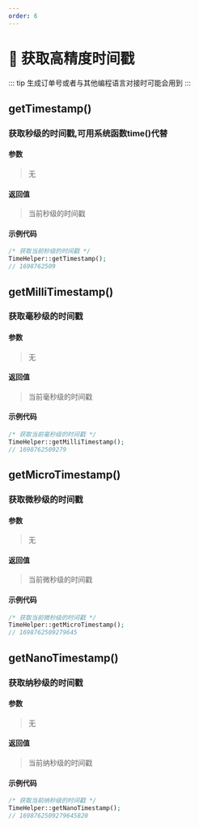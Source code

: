 ```yaml
---
order: 6
---
```


# 🎯 获取高精度时间戳

::: tip
生成订单号或者与其他编程语言对接时可能会用到
:::

## getTimestamp()

### 获取秒级的时间戳,可用系统函数time()代替

#### 参数

> 无

#### 返回值

> 当前秒级的时间戳

#### 示例代码

```php
/* 获取当前秒级的时间戳 */
TimeHelper::getTimestamp();
// 1698762509
```

## getMilliTimestamp()

### 获取毫秒级的时间戳

#### 参数

> 无

#### 返回值

> 当前毫秒级的时间戳

#### 示例代码

```php
/* 获取当前毫秒级的时间戳 */
TimeHelper::getMilliTimestamp();
// 1698762509279
```

## getMicroTimestamp()

### 获取微秒级的时间戳

#### 参数

> 无

#### 返回值

> 当前微秒级的时间戳

#### 示例代码

```php
/* 获取当前微秒级的时间戳 */
TimeHelper::getMicroTimestamp();
// 1698762509279645
```

## getNanoTimestamp()

### 获取纳秒级的时间戳

#### 参数

> 无

#### 返回值

> 当前纳秒级的时间戳

#### 示例代码

```php
/* 获取当前纳秒级的时间戳 */
TimeHelper::getNanoTimestamp();
// 1698762509279645820
```